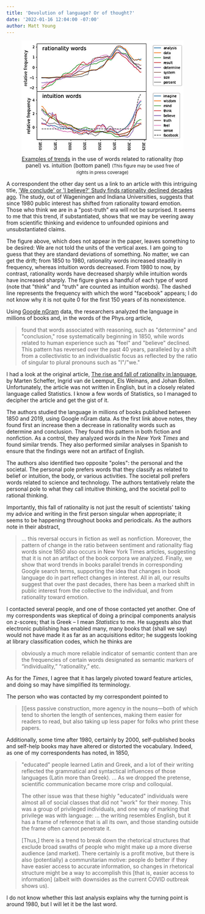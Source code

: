 ```yaml
---
title: 'Devolution of language? Or of thought?'
date: '2022-01-16 12:04:00 -07:00'
author: Matt Young
---
```

<figure>
<img src="/uploads/2022/Rise_Fall_Rationality_Language.jpg" alt="Graphs"/>
<figcaption> <div align=center> <a href="https://phys.org/news/2022-01-rationality-declined-decades.html">Examples of trends</a> in the use of words related to rationality (top panel) vs. intuition (bottom panel) <small>(This figure may be used free of rights in press coverage)</small></div>
</figcaption>
</figure>

A correspondent the other day sent us a link to an article with this intriguing title, <a href="https://phys.org/news/2022-01-rationality-declined-decades.html">'We conclude' or 'I believe?' Study finds rationality declined decades ago</a>. The study, out of Wageningen and Indiana Universities, suggests that since 1980 public interest has shifted from rationality toward emotion. Those who think we are in a "post-truth" era will not be surprised. It seems to me that this trend, if substantiated, shows that we may be veering away from scientific thinking and evidence to unfounded opinions and unsubstantiated claims.

<!--more-->

The figure above, which does not appear in the paper, leaves something to be desired: We are not told the units of the vertical axes. I am going to guess that they are standard deviations of something. No matter, we can get the drift; from 1850 to 1980, rationality words increased steadily in frequency, whereas intuition words decreased. From 1980 to now, by contrast, rationality words have decreased sharply while intuition words have increased sharply. The figure gives a handful of each type of word (note that "think" and "truth" are counted as intuition words). The dashed line represents the frequency with which the word "facebook" appears; I do not know why it is not quite 0 for the first 150 years of its nonexistence.

Using <a href="https://en.wikipedia.org/wiki/Google_Ngram_Viewer">Google nGram</a> data, the researchers analyzed the language in millions of books and, in the words of the Phys.org article,

<blockquote>found that words associated with reasoning, such as "determine" and "conclusion," rose systematically beginning in 1850, while words related to human experience such as "feel" and "believe" declined. This pattern has reversed over the past 40 years, paralleled by a shift from a collectivistic to an individualistic focus as reflected by the ratio of singular to plural pronouns such as "I"/"we."</blockquote>

I had a look at the original article, <a href=https://www.pnas.org/content/118/51/e2107848118.full>The rise and fall of rationality in language</a>, by Marten Scheffer, Ingrid van de Leemput, Els Weinans, and Johan Bollen. Unfortunately, the article was not written in English, but in a closely related language called Statistics. I know a few words of Statistics, so I managed to decipher the article and get the gist of it.

The authors studied the language in millions of books published between 1850 and 2019, using Google nGram data. As the first link above notes, they found first an increase then a decrease in rationality words such as determine and conclusion. They found this pattern in both fiction and nonfiction. As a control, they analyzed words in the <i>New York Times</i> and found similar trends. They also performed similar analyses in Spanish to ensure that the findings were not an artifact of English.

The authors also identified two opposite "poles": the personal and the societal. The personal pole prefers words that they classify as related to belief or intuition, the body, or various activities. The societal poll prefers words related to science and technology. The authors tentatively relate the personal pole to what they call intuitive thinking, and the societal poll to rational thinking. 

Importantly, this fall of rationality is not just the result of scientists' taking my advice and writing in the first person singular when appropriate; it seems to be happening throughout books and periodicals. As the authors note in their abstract,

<blockquote>… this reversal occurs in fiction as well as nonfiction. Moreover, the pattern of change in the ratio between sentiment and rationality flag words since 1850 also occurs in New York Times articles, suggesting that it is not an artifact of the book corpora we analyzed. Finally, we show that word trends in books parallel trends in corresponding Google search terms, supporting the idea that changes in book language do in part reflect changes in interest. All in all, our results suggest that over the past decades, there has been a marked shift in public interest from the collective to the individual, and from rationality toward emotion.</blockquote>

I contacted several people, and one of those contacted yet another. One of my correspondents was skeptical of doing a principal components analysis on z-scores; that is Greek – I mean <i>Statistics</i> to me. He suggests also that electronic publishing has enabled many, many books that (shall we say) would not have made it as far as an acquisitions editor; he suggests looking at library classification codes, which he thinks are

<blockquote>obviously a much more reliable indicator of semantic content than are the frequencies of certain words designated as semantic markers of “individuality,” “rationality,” etc.</blockquote>

As for the <i>Times</i>, I agree that it has largely pivoted toward feature articles, and doing so may have simplified its terminology.

The person who was contacted by my correspondent pointed to

<blockquote>[l]ess passive construction, more agency in the nouns—both of which tend to shorten the length of sentences, making them easier for readers to read, but also taking up less paper for folks who print these papers.
</blockquote>

Additionally, some time after 1980, certainly by 2000, self-published books and self-help books may have altered or distorted the vocabulary. Indeed, as one of my correspondents has noted, in 1850,

<blockquote><p>"educated" people learned Latin and Greek, and a lot of their writing reflected the grammatical and syntactical influences of those languages (Latin more than Greek). … As we dropped the pretense, scientific communication became more crisp and colloquial.</p>

<p>The other issue was that these highly "educated" individuals were almost all of social classes that did not "work" for their money. This was a group of privileged individuals, and one way of marking that privilege was with language: … the writing resembles English, but it has a frame of reference that is all its own, and those standing outside the frame often cannot penetrate it.</p>

<p>[Thus,] there is a trend to break down the rhetorical structures that exclude broad swaths of people who might make up a more diverse audience (and market). There certainly is a profit motive, but there is also (potentially) a communitarian motive: people do better if they have easier access to accurate information, so changes in rhetorical structure might be a way to accomplish this [that is, easier access to information] (albeit with downsides as the current COVID outbreak shows us).</p></blockquote>

I do not know whether this last analysis explains why the turning point is around 1980, but I will let it be the last word.
